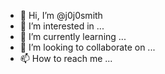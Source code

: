 - 👋 Hi, I’m @j0j0smith
- 👀 I’m interested in ...
- 🌱 I’m currently learning ...
- 💞️ I’m looking to collaborate on ...
- 📫 How to reach me ...

<!---
j0j0smith/j0j0smith is a ✨ special ✨ repository because its `README.md` (this file) appears on your GitHub profile.
You can click the Preview link to take a look at your changes.
--->
